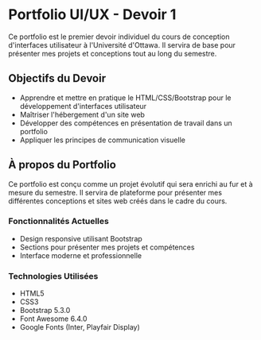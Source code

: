 # Portfolio UI/UX - Devoir 1

Ce portfolio est le premier devoir individuel du cours de conception d'interfaces utilisateur à l'Université d'Ottawa. Il servira de base pour présenter mes projets et conceptions tout au long du semestre.

## Objectifs du Devoir

- Apprendre et mettre en pratique le HTML/CSS/Bootstrap pour le développement d'interfaces utilisateur
- Maîtriser l'hébergement d'un site web
- Développer des compétences en présentation de travail dans un portfolio
- Appliquer les principes de communication visuelle

## À propos du Portfolio

Ce portfolio est conçu comme un projet évolutif qui sera enrichi au fur et à mesure du semestre. Il servira de plateforme pour présenter mes différentes conceptions et sites web créés dans le cadre du cours.

### Fonctionnalités Actuelles

- Design responsive utilisant Bootstrap
- Sections pour présenter mes projets et compétences
- Interface moderne et professionnelle

### Technologies Utilisées

- HTML5
- CSS3
- Bootstrap 5.3.0
- Font Awesome 6.4.0
- Google Fonts (Inter, Playfair Display)
